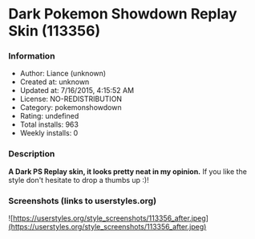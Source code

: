 # Dark Pokemon Showdown Replay Skin (113356)

### Information
- Author: Liance (unknown)
- Created at: unknown
- Updated at: 7/16/2015, 4:15:52 AM
- License: NO-REDISTRIBUTION
- Category: pokemonshowdown
- Rating: undefined
- Total installs: 963
- Weekly installs: 0


### Description
<b>A Dark PS Replay skin, it looks pretty neat in my opinion.</b>
If you like the style don't hesitate to drop a thumbs up :)!


### Screenshots (links to userstyles.org)
![https://userstyles.org/style_screenshots/113356_after.jpeg](https://userstyles.org/style_screenshots/113356_after.jpeg)


